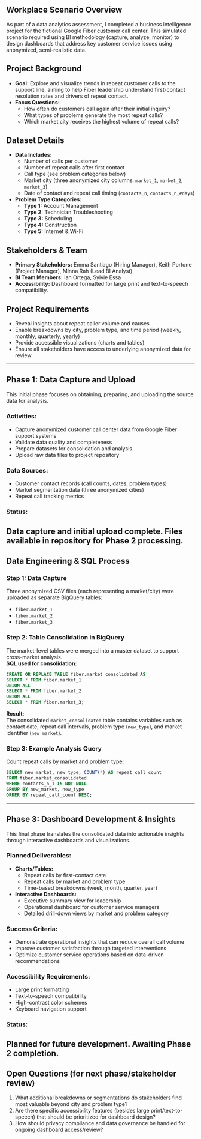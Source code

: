 ## Workplace Scenario Overview
As part of a data analytics assessment, I completed a business intelligence project for the fictional Google Fiber customer call center. This simulated scenario required using BI methodology (capture, analyze, monitor) to design dashboards that address key customer service issues using anonymized, semi-realistic data.
## Project Background
- **Goal:** Explore and visualize trends in repeat customer calls to the support line, aiming to help Fiber leadership understand first-contact resolution rates and drivers of repeat contact.
- **Focus Questions:**
  - How often do customers call again after their initial inquiry?
  - What types of problems generate the most repeat calls?
  - Which market city receives the highest volume of repeat calls?
## Dataset Details
- **Data Includes:**
  - Number of calls per customer
  - Number of repeat calls after first contact
  - Call type (see problem categories below)
  - Market city (three anonymized city columns: `market_1`, `market_2`, `market_3`)
  - Date of contact and repeat call timing (`contacts_n`, `contacts_n_#days`)
- **Problem Type Categories:**
  - **Type 1:** Account Management
  - **Type 2:** Technician Troubleshooting
  - **Type 3:** Scheduling
  - **Type 4:** Construction
  - **Type 5:** Internet & Wi-Fi
## Stakeholders & Team
- **Primary Stakeholders:** Emma Santiago (Hiring Manager), Keith Portone (Project Manager), Minna Rah (Lead BI Analyst)
- **BI Team Members:** Ian Ortega, Sylvie Essa
- **Accessibility:** Dashboard formatted for large print and text-to-speech compatibility.
## Project Requirements
- Reveal insights about repeat caller volume and causes
- Enable breakdowns by city, problem type, and time period (weekly, monthly, quarterly, yearly)
- Provide accessible visualizations (charts and tables)
- Ensure all stakeholders have access to underlying anonymized data for review
---
## Phase 1: Data Capture and Upload
This initial phase focuses on obtaining, preparing, and uploading the source data for analysis.
### Activities:
- Capture anonymized customer call center data from Google Fiber support systems
- Validate data quality and completeness
- Prepare datasets for consolidation and analysis
- Upload raw data files to project repository
### Data Sources:
- Customer contact records (call counts, dates, problem types)
- Market segmentation data (three anonymized cities)
- Repeat call tracking metrics
### Status:
Data capture and initial upload complete. Files available in repository for Phase 2 processing.
---
## Data Engineering & SQL Process

### Step 1: Data Capture

Three anonymized CSV files (each representing a market/city) were uploaded as separate BigQuery tables:
- `fiber.market_1`
- `fiber.market_2`
- `fiber.market_3`

### Step 2: Table Consolidation in BigQuery

The market-level tables were merged into a master dataset to support cross-market analysis.  
**SQL used for consolidation:**

```sql
CREATE OR REPLACE TABLE fiber.market_consolidated AS
SELECT * FROM fiber.market_1
UNION ALL
SELECT * FROM fiber.market_2
UNION ALL
SELECT * FROM fiber.market_3;
```

**Result:**  
The consolidated `market_consolidated` table contains variables such as contact date, repeat call intervals, problem type (`new_type`), and market identifier (`new_market`).

### Step 3: Example Analysis Query

Count repeat calls by market and problem type:

```sql
SELECT new_market, new_type, COUNT(*) AS repeat_call_count
FROM fiber.market_consolidated
WHERE contacts_n_1 IS NOT NULL
GROUP BY new_market, new_type
ORDER BY repeat_call_count DESC;
```
---
## Phase 3: Dashboard Development & Insights
This final phase translates the consolidated data into actionable insights through interactive dashboards and visualizations.
### Planned Deliverables:
- **Charts/Tables:**
  - Repeat calls by first-contact date
  - Repeat calls by market and problem type
  - Time-based breakdowns (week, month, quarter, year)
- **Interactive Dashboards:**
  - Executive summary view for leadership
  - Operational dashboard for customer service managers
  - Detailed drill-down views by market and problem category
### Success Criteria:
- Demonstrate operational insights that can reduce overall call volume
- Improve customer satisfaction through targeted interventions
- Optimize customer service operations based on data-driven recommendations
### Accessibility Requirements:
- Large print formatting
- Text-to-speech compatibility
- High-contrast color schemes
- Keyboard navigation support
### Status:
Planned for future development. Awaiting Phase 2 completion.
---
## Open Questions (for next phase/stakeholder review)
1. What additional breakdowns or segmentations do stakeholders find most valuable beyond city and problem type?
2. Are there specific accessibility features (besides large print/text-to-speech) that should be prioritized for dashboard design?
3. How should privacy compliance and data governance be handled for ongoing dashboard access/review?
